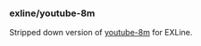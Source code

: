 ### exline/youtube-8m

Stripped down version of [youtube-8m](https://github.com/google/youtube-8m) for EXLine.